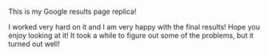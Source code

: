 This is my Google results page replica!

I worked very hard on it and I am very happy with the final results! Hope you enjoy looking at it!
It took a while to figure out some of the problems, but it turned out well!
